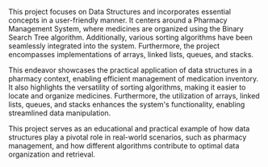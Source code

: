 This project focuses on Data Structures and incorporates essential concepts in a user-friendly manner. It centers around a Pharmacy Management System, where medicines are organized using the Binary Search Tree algorithm. Additionally, various sorting algorithms have been seamlessly integrated into the system. Furthermore, the project encompasses implementations of arrays, linked lists, queues, and stacks.

This endeavor showcases the practical application of data structures in a pharmacy context, enabling efficient management of medication inventory. It also highlights the versatility of sorting algorithms, making it easier to locate and organize medicines. Furthermore, the utilization of arrays, linked lists, queues, and stacks enhances the system's functionality, enabling streamlined data manipulation.

This project serves as an educational and practical example of how data structures play a pivotal role in real-world scenarios, such as pharmacy management, and how different algorithms contribute to optimal data organization and retrieval.
